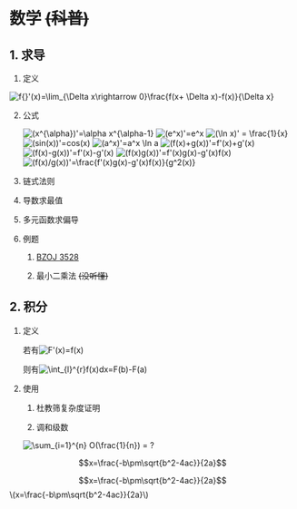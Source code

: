 <script type="text/javascript" src="http://cdn.mathjax.org/mathjax/latest/MathJax.js?config=default"></script>

# 数学 ~~(科普)~~

## 1. 求导

1. 定义

 <img src="http://latex.codecogs.com/gif.latex?f{}'(x)=\lim_{\Delta&space;x\rightarrow&space;0}\frac{f(x&plus;&space;\Delta&space;x)-f(x)}{\Delta&space;x}" title="f{}'(x)=\lim_{\Delta x\rightarrow 0}\frac{f(x+ \Delta x)-f(x)}{\Delta x}" />

2. 公式

    <img src="http://latex.codecogs.com/gif.latex?(x^{\alpha})'=\alpha&space;x^{\alpha-1}" title="(x^{\alpha})'=\alpha x^{\alpha-1}" />

    <img src="http://latex.codecogs.com/gif.latex?(e^x)'=e^x" title="(e^x)'=e^x" />

    <img src="http://latex.codecogs.com/gif.latex?(\ln&space;x)'&space;=&space;\frac{1}{x}" title="(\ln x)' = \frac{1}{x}" />

    <img src="http://latex.codecogs.com/gif.latex?(sin(x))'=cos(x)" title="(sin(x))'=cos(x)" />

    <img src="http://latex.codecogs.com/gif.latex?(a^x)'=a^x&space;\ln&space;a" title="(a^x)'=a^x \ln a" />

    <img src="http://latex.codecogs.com/gif.latex?(f(x)&plus;g(x))'=f'(x)&plus;g'(x)" title="(f(x)+g(x))'=f'(x)+g'(x)" />

    <img src="http://latex.codecogs.com/gif.latex?(f(x)-g(x))'=f'(x)-g'(x)" title="(f(x)-g(x))'=f'(x)-g'(x)" />

    <img src="http://latex.codecogs.com/gif.latex?(f(x)g(x))'=f'(x)g(x)-g'(x)f(x)" title="(f(x)g(x))'=f'(x)g(x)-g'(x)f(x)" />

    <img src="http://latex.codecogs.com/gif.latex?(f(x)/g(x))'=\frac{f'(x)g(x)-g'(x)f(x)}{g^2(x)}" title="(f(x)/g(x))'=\frac{f'(x)g(x)-g'(x)f(x)}{g^2(x)}" />

3. 链式法则

4. 导数求最值

5. 多元函数求偏导

2. 例题

    1. [BZOJ 3528](http://www.lydsy.com/JudgeOnline/problem.php?id=3528)

    2. 最小二乘法 ~~(没听懂)~~

## 2. 积分

1. 定义

    若有<img src="http://latex.codecogs.com/gif.latex?F'(x)=f(x)" title="F'(x)=f(x)" />

    则有<img src="http://latex.codecogs.com/gif.latex?\int_{l}^{r}f(x)dx=F(b)-F(a)" title="\int_{l}^{r}f(x)dx=F(b)-F(a)" />

2. 使用

    1. 杜教筛复杂度证明

    2. 调和级数

    <img src="http://latex.codecogs.com/gif.latex?\sum_{i=1}^{n}&space;O(\frac{1}{n})&space;=&space;?" title="\sum_{i=1}^{n} O(\frac{1}{n}) = ?" />

$$x=\frac{-b\pm\sqrt{b^2-4ac}}{2a}$$

$$x=\frac{-b\pm\sqrt{b^2-4ac}}{2a}$$
\\(x=\frac{-b\pm\sqrt{b^2-4ac}}{2a}\\)
